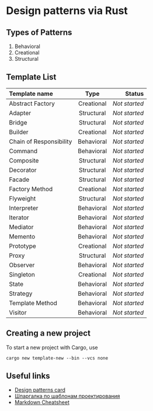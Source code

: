 # Design patterns via Rust

## Types of Patterns
1. Behavioral
2. Creational
3. Structural

## Template List
Template name           | Type       | Status        |
:-----------------------|:----------:|--------------:|
Abstract Factory        | Creational | *Not started* |
Adapter                 | Structural | *Not started* |
Bridge                  | Structural | *Not started* |
Builder                 | Creational | *Not started* |
Chain of Responsibility	| Behavioral | *Not started* |
Command	                | Behavioral | *Not started* |
Composite               | Structural | *Not started* |
Decorator               | Structural | *Not started* |
Facade               	| Structural | *Not started* |
Factory Method	        | Creational | *Not started* |
Flyweight               | Structural | *Not started* |
Interpreter             | Behavioral | *Not started* |
Iterator                | Behavioral | *Not started* |
Mediator                | Behavioral | *Not started* |
Memento	                | Behavioral | *Not started* |
Prototype   	        | Creational | *Not started* |
Proxy                   | Structural | *Not started* |
Observer                | Behavioral | *Not started* |
Singleton               | Creational | *Not started* |
State                   | Behavioral | *Not started* |
Strategy                | Behavioral | *Not started* |
Template Method	        | Behavioral | *Not started* |
Visitor	                | Behavioral | *Not started* |

## Creating a new project
To start a new project with Cargo, use
```cargo
cargo new template-new --bin --vcs none
```

## Useful links
* [Design patterns card](http://www.mcdonaldland.info/files/designpatterns/designpatternscard.pdf)
* [Шпаргалка по шаблонам проектирования](https://habrahabr.ru/post/210288/)
* [Markdown Cheatsheet](https://github.com/adam-p/markdown-here/wiki/Markdown-Cheatsheet)
